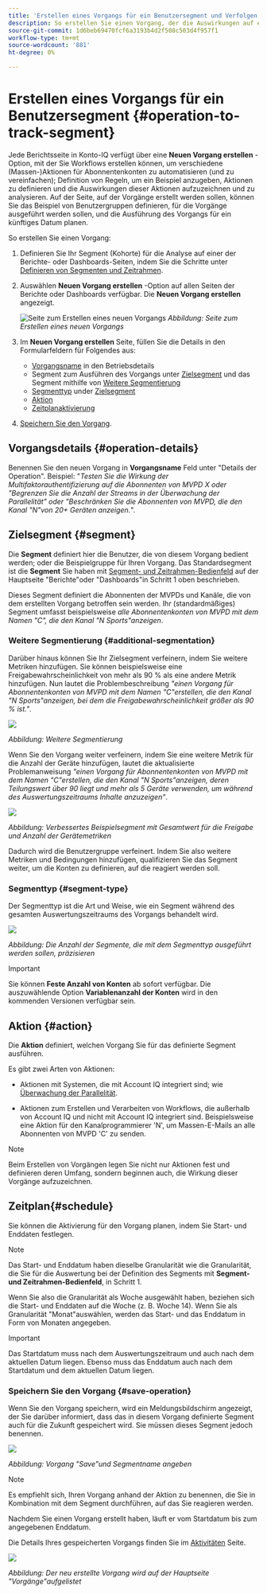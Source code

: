 ```yaml
---
title: 'Erstellen eines Vorgangs für ein Benutzersegment und Verfolgen des Effekts '
description: So erstellen Sie einen Vorgang, der die Auswirkungen auf ein definiertes Segment von Benutzern auswirkt und verfolgt.
source-git-commit: 1d6beb69470fcf6a3193b4d2f508c503d4f957f1
workflow-type: tm+mt
source-wordcount: '881'
ht-degree: 0%

---
```



# Erstellen eines Vorgangs für ein Benutzersegment {#operation-to-track-segment}

Jede Berichtsseite in Konto-IQ verfügt über eine **Neuen Vorgang erstellen** -Option, mit der Sie Workflows erstellen können, um verschiedene (Massen-)Aktionen für Abonnentenkonten zu automatisieren (und zu vereinfachen); Definition von Regeln, um ein Beispiel anzugeben, Aktionen zu definieren und die Auswirkungen dieser Aktionen aufzuzeichnen und zu analysieren. Auf der Seite, auf der Vorgänge erstellt werden sollen, können Sie das Beispiel von Benutzergruppen definieren, für die Vorgänge ausgeführt werden sollen, und die Ausführung des Vorgangs für ein künftiges Datum planen.

So erstellen Sie einen Vorgang:

1. Definieren Sie Ihr Segment (Kohorte) für die Analyse auf einer der Berichte- oder Dashboards-Seiten, indem Sie die Schritte unter [Definieren von Segmenten und Zeitrahmen](/help/AccountIQ/howto-select-segment-timeframe.md).

1. Auswählen **Neuen Vorgang erstellen** -Option auf allen Seiten der Berichte oder Dashboards verfügbar. Die **Neuen Vorgang erstellen** angezeigt.

   ![Seite zum Erstellen eines neuen Vorgangs](assets/create-new-operations.png)
   *Abbildung: Seite zum Erstellen eines neuen Vorgangs*

1. Im **Neuen Vorgang erstellen** Seite, füllen Sie die Details in den Formularfeldern für Folgendes aus:

   * [Vorgangsname](#operation-details) in den Betriebsdetails
   * Segment zum Ausführen des Vorgangs unter [Zielsegment](#segment) und das Segment mithilfe von [Weitere Segmentierung](#additional-segmentation)
   * [Segmenttyp](#segment-type) under [Zielsegment](#segment)
   * [Aktion](#action)
   * [Zeitplanaktivierung](#schedule)

1. [Speichern Sie den Vorgang](#save-operation).

## Vorgangsdetails {#operation-details}

Benennen Sie den neuen Vorgang in **Vorgangsname** Feld unter &quot;Details der Operation&quot;. Beispiel: &quot;*Testen Sie die Wirkung der Multifaktorauthentifizierung auf die Abonnenten von MVPD X oder &quot;Begrenzen Sie die Anzahl der Streams in der Überwachung der Parallelität&quot; oder &quot;Beschränken Sie die Abonnenten von MVPD, die den Kanal &quot;N&quot;von 20+ Geräten anzeigen.*&quot;.


## Zielsegment {#segment}

Die **Segment** definiert hier die Benutzer, die von diesem Vorgang bedient werden; oder die Beispielgruppe für Ihren Vorgang. Das Standardsegment ist die **Segment** Sie haben mit [Segment- und Zeitrahmen-Bedienfeld](/help/AccountIQ/howto-select-segment-timeframe.md) auf der Hauptseite &quot;Berichte&quot;oder &quot;Dashboards&quot;in Schritt 1 oben beschrieben.

<!--* The first segment entry in the **Segment** section, by default, shows the **segment** you selected in the step 1.

* The **segment evaluation period** is the time period of analysis you selected in step 1 from **Granularity and Timeframe** option.
![](assets/operations-segment-selection.png)
*Figure: Segment and timeframe selection on the main page*-->

Dieses Segment definiert die Abonnenten der MVPDs und Kanäle, die von dem erstellten Vorgang betroffen sein werden. Ihr (standardmäßiges) Segment umfasst beispielsweise *alle Abonnentenkonten von MVPD mit dem Namen &quot;C&quot;, die den Kanal &quot;N Sports&quot;anzeigen*.

### Weitere Segmentierung {#additional-segmentation}

Darüber hinaus können Sie Ihr Zielsegment verfeinern, indem Sie weitere Metriken hinzufügen. Sie können beispielsweise eine Freigabewahrscheinlichkeit von mehr als 90 % als eine andere Metrik hinzufügen. Nun lautet die Problembeschreibung *&quot;einen Vorgang für Abonnentenkonten von MVPD mit dem Namen &quot;C&quot;erstellen, die den Kanal &quot;N Sports&quot;anzeigen, bei dem die Freigabewahrscheinlichkeit größer als 90 % ist.&quot;*.

![](assets/additional-segment.gif)

*Abbildung: Weitere Segmentierung*

Wenn Sie den Vorgang weiter verfeinern, indem Sie eine weitere Metrik für die Anzahl der Geräte hinzufügen, lautet die aktualisierte Problemanweisung *&quot;einen Vorgang für Abonnentenkonten von MVPD mit dem Namen &quot;C&quot;erstellen, die den Kanal &quot;N Sports&quot;anzeigen, deren Teilungswert über 90 liegt und mehr als 5 Geräte verwenden, um während des Auswertungszeitraums Inhalte anzuzeigen&quot;*.

![](assets/refined-segment.png)

*Abbildung: Verbessertes Beispielsegment mit Gesamtwert für die Freigabe und Anzahl der Gerätemetriken*

Dadurch wird die Benutzergruppe verfeinert. Indem Sie also weitere Metriken und Bedingungen hinzufügen, qualifizieren Sie das Segment weiter, um die Konten zu definieren, auf die reagiert werden soll.

### Segmenttyp {#segment-type}

Der Segmenttyp ist die Art und Weise, wie ein Segment während des gesamten Auswertungszeitraums des Vorgangs behandelt wird.

![](assets/segment-type.png)

*Abbildung: Die Anzahl der Segmente, die mit dem Segmenttyp ausgeführt werden sollen, präzisieren*

<!--The segment type option allows you to further refine your segment based on the evaluation period (or time).

**Fixed number of accounts** 

When you select **Fixed number of accounts** segment type, then you need to specify an evaluation period as well.

By doing so, you are fixing the sample size for evaluation in terms of numbers. You are making Account IQ identify a specific set of users (that meet the criteria of defined evaluation period and segment metrics) to operate on. The analysis and graphs will be generated for this specific set of users only (identified initially) throughout the operation.

**Variable number of accounts**

When you select **Variable number of accounts** segment type, you do not limit the number of accounts in segment. The accounts which fall under the defined segment metrics are the part of the segment, and the number of accounts will change continuously during the course of operation.-->

>[!IMPORTANT]
>
>Sie können **Feste Anzahl von Konten** ab sofort verfügbar. Die auszuwählende Option **Variablenanzahl der Konten** wird in den kommenden Versionen verfügbar sein.

<!--

you tell Account IQ in the beginning of the operation which number of accounts to operate on.

Account IQ system only has a segment definition, and during the operation it looks into all the accounts that fit that segments.

the number of accounts in segment is not limited, the accounts that fall under defined segment metrics will be part of the segment, and the no of accounts will change continuously, as there are no specific limitations - like an evaluation period in the past.When the segment is defined (which in this example is, subscriber accounts of MVPD 'C' who are viewing the channel 'N Sports' that have a sharing score above 80 and are using 10 different IPs) and we also identified a time period to evaluate a segment. This identifies X number of accounts as sample (for example 5000). How many devices they are using?
It identifies x-number of accounts (5000)...a very specific set of users that meet this criteria.
for every period that we schedule (within that operation) during that operation) we will look at those 5K users that are originally identified and we will present graph about them. How are the sharing scores coming up?u We identified a period. Are their sharing scores going up? Are there fewer of them who are meeting this definition?
Fixed versus variable is the way the treated in fixed or variable way.

1. we identified a fixed set of accounts.
2. we evaluate those specific accounts on criteria throughout the operation.

General idea independent of graph is that we will evaluate a set of accounts identified initially, for no of periods during operation and generate graphs against that.
Those are the 5000 users for which I will create graphs for for every period of the operation.

**Variable number of accounts**
We do not identify any initial set of accounts, we just have a segment definition.
Each period during the operation, we go and look into all the accounts that fit that segments.
If it is not a fixed segment, I won't initially evaluate it. I won't have an initial set of 5000. Instead at every period during the evaluation I will evaluate the segment then, and then I will produce graph about the next 3000 users.
the......will vary from period to period.

if not fixed segment, then I won't initially evaluate or have initial set of 5000, instead at every period during an operation and the.-->

## Aktion {#action}

Die **Aktion** definiert, welchen Vorgang Sie für das definierte Segment ausführen.

Es gibt zwei Arten von Aktionen:

* Aktionen mit Systemen, die mit Account IQ integriert sind; wie [Überwachung der Parallelität](https://tve.helpdocsonline.com/concurrency-monitoring-introduction)<!--, or Adobe Target-->.

* Aktionen zum Erstellen und Verarbeiten von Workflows, die außerhalb von Account IQ und nicht mit Account IQ integriert sind. Beispielsweise eine Aktion für den Kanalprogrammierer &#39;N&#39;, um Massen-E-Mails an alle Abonnenten von MVPD &#39;C&#39; zu senden.

>[!NOTE]
>
>Beim Erstellen von Vorgängen legen Sie nicht nur Aktionen fest und definieren deren Umfang, sondern beginnen auch, die Wirkung dieser Vorgänge aufzuzeichnen.

## Zeitplan{#schedule}

Sie können die Aktivierung für den Vorgang planen, indem Sie Start- und Enddaten festlegen.

>[!NOTE]
>
>Das Start- und Enddatum haben dieselbe Granularität wie die Granularität, die Sie für die Auswertung bei der Definition des Segments mit **Segment- und Zeitrahmen-Bedienfeld**, in Schritt 1.
>
>
>Wenn Sie also die Granularität als Woche ausgewählt haben, beziehen sich die Start- und Enddaten auf die Woche (z. B. Woche 14). Wenn Sie als Granularität &quot;Monat&quot;auswählen, werden das Start- und das Enddatum in Form von Monaten angegeben.


>[!IMPORTANT]
>
>Das Startdatum muss nach dem Auswertungszeitraum und auch nach dem aktuellen Datum liegen. Ebenso muss das Enddatum auch nach dem Startdatum und dem aktuellen Datum liegen.

### Speichern Sie den Vorgang {#save-operation}

Wenn Sie den Vorgang speichern, wird ein Meldungsbildschirm angezeigt, der Sie darüber informiert, dass das in diesem Vorgang definierte Segment auch für die Zukunft gespeichert wird. Sie müssen dieses Segment jedoch benennen.

![](assets/save-operation.png)

*Abbildung: Vorgang &quot;Save&quot;und Segmentname angeben*

>[!NOTE]
>
>Es empfiehlt sich, Ihren Vorgang anhand der Aktion zu benennen, die Sie in Kombination mit dem Segment durchführen, auf das Sie reagieren werden.

<!--In future you can select this saved segment when defining a segment for your analysis on the main reports page. Moreover, the saved segment is also listed when you create an operation the next time.

![](assets/saved-segment-operations-page.png)

*Figure: Saved segments in segment selector on Create new operations page* 

>[!IMPORTANT]
>
>When creating an operation, if you select a segment that was previously created then you cannot add new metrics to it and refine it.
>
>Adding new metrics creates a new segment, but you cannot modify an existing segment.-->

Nachdem Sie einen Vorgang erstellt haben, läuft er vom Startdatum bis zum angegebenen Enddatum.

Die Details Ihres gespeicherten Vorgangs finden Sie im [Aktivitäten](/help/AccountIQ/operations.md) Seite.

![](assets/new-operation-created.png)

*Abbildung: Der neu erstellte Vorgang wird auf der Hauptseite &quot;Vorgänge&quot;aufgelistet*
